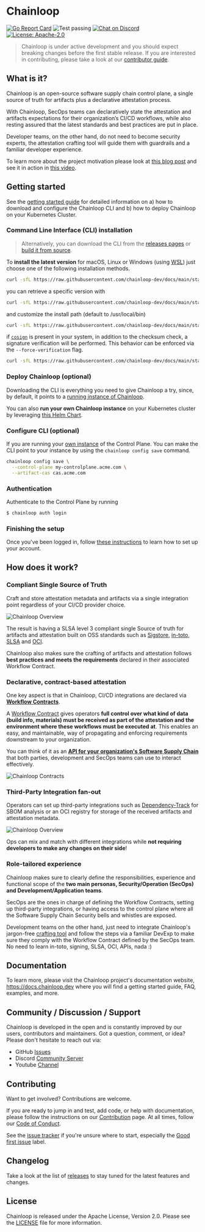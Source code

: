 # Chainloop

[![Go Report Card](https://goreportcard.com/badge/github.com/chainloop-dev/chainloop)](https://goreportcard.com/report/github.com/chainloop-dev/chainloop)
![Test passing](https://github.com/chainloop-dev/chainloop/actions/workflows/test.yml/badge.svg?branch=main)
[![Chat on Discord](https://img.shields.io/discord/1037381970189111326?logo=discord)](https://discord.gg/f7atkaZact)
[![License: Apache-2.0](https://img.shields.io/badge/License-Apache%202.0-blue.svg)](https://github.com/chainloop-dev/chainloop/blob/main/LICENSE.md)

> Chainloop is under active development and you should expect breaking changes before the first stable release.
> If you are interested in contributing, please take a look at our [contributor guide](./CONTRIBUTING.md).

## What is it?

Chainloop is an open-source software supply chain control plane, a single source of truth for artifacts plus a declarative attestation process.

With Chainloop, SecOps teams can declaratively state the attestation and artifacts expectations for their organization’s CI/CD workflows, while also resting assured that the latest standards and best practices are put in place.

Developer teams, on the other hand, do not need to become security experts, the attestation crafting tool will guide them with guardrails and a familiar developer experience.

To learn more about the project motivation please look at [this blog post](https://docs.chainloop.dev/blog/introducing-chainloop) and see it in action in [this video](https://docs.chainloop.dev/blog/software-supply-chain-attestation-easy-way#see-it-in-action).

## Getting started

See the [getting started guide](https://docs.chainloop.dev/getting-started/installation#command-line-interface-cli-installation) for detailed information on a) how to download and configure the Chainloop CLI and b) how to deploy Chainloop on your Kubernetes Cluster.

### Command Line Interface (CLI) installation

> Alternatively, you can download the CLI from the [releases pages](https://github.com/chainloop-dev/chainloop/releases) or [build it from source](./CONTRIBUTING.md).

To **install the latest version** for macOS, Linux or Windows (using [WSL](https://learn.microsoft.com/en-us/windows/wsl/install)) just choose one of the following installation methods.

```bash
curl -sfL https://raw.githubusercontent.com/chainloop-dev/docs/main/static/install.sh | bash -s
```

you can retrieve a specific version with

```bash
curl -sfL https://raw.githubusercontent.com/chainloop-dev/docs/main/static/install.sh | bash -s -- --version v0.8.95
```

and customize the install path (default to /usr/local/bin)

```bash
curl -sfL https://raw.githubusercontent.com/chainloop-dev/docs/main/static/install.sh | bash -s -- --path /my-path
```

if [`cosign`](https://docs.sigstore.dev/cosign) is present in your system, in addition to the checksum check, a signature verification will be performed. This behavior can be enforced via the `--force-verification` flag.

```bash
curl -sfL https://raw.githubusercontent.com/chainloop-dev/docs/main/static/install.sh | bash -s -- --force-verification
```

### Deploy Chainloop (optional)

Downloading the CLI is everything you need to give Chainloop a try, since, by default, it points to a [running instance of Chainloop](https://docs.chainloop.dev/chainloop-cloud).

You can also **run your own Chainloop instance** on your Kubernetes cluster by leveraging [this Helm Chart](./deployment/chainloop/).

### Configure CLI (optional)

If you are running your [own instance](https://github.com/chainloop-dev/chainloop) of the Control Plane. You can make the CLI point to your instance by using the `chainloop config save` command.

```sh
chainloop config save \
  --control-plane my-controlplane.acme.com \
  --artifact-cas cas.acme.com
```

### Authentication

Authenticate to the Control Plane by running

```bash
$ chainloop auth login
```

### Finishing the setup

Once you've been logged in, follow [these instructions](https://docs.chainloop.dev/getting-started/setup) to learn how to set up your account.

## How does it work?

### Compliant Single Source of Truth

Craft and store attestation metadata and artifacts via a single integration point regardless of your CI/CD provider choice.

![Chainloop Overview](./docs/img/overview-1.png)

The result is having a SLSA level 3 compliant single Source of truth for artifacts and attestation built on OSS standards such as [Sigstore](https://www.sigstore.dev/), [in-toto](https://in-toto.io/), [SLSA](https://slsa.dev) and [OCI](https://github.com/opencontainers/image-spec/blob/main/spec.md).

Chainloop also makes sure the crafting of artifacts and attestation follows **best practices and meets the requirements** declared in their associated Workflow Contract.

### Declarative, contract-based attestation

One key aspect is that in Chainloop, CI/CD integrations are declared via [**Workflow Contracts**](https://docs.chainloop.dev/getting-started/workflow-definition#workflow-contracts).

A [Workflow Contract](https://docs.chainloop.dev/reference/operator/contract) gives operators **full control over what kind of data (build info, materials) must be received as part of the attestation and the environment where these workflows must be executed at**. This enables an easy, and maintainable, way of propagating and enforcing requirements downstream to your organization.

You can think of it as an [**API for your organization's Software Supply Chain**](https://docs.chainloop.dev/reference/operator/contract) that both parties, development and SecOps teams can use to interact effectively.

![Chainloop Contracts](./docs/img/overview-3.png)

### Third-Party Integration fan-out

Operators can set up third-party integrations such as [Dependency-Track](https://docs.chainloop.dev/guides/dependency-track) for SBOM analysis or an OCI registry for storage of the received artifacts and attestation metadata.

![Chainloop Overview](./docs/img/overview-2.png)

Ops can mix and match with different integrations while **not requiring developers to make any changes on their side**!

### Role-tailored experience

Chainloop makes sure to clearly define the responsibilities, experience and functional scope of the **two main personas, Security/Operation (SecOps) and Development/Application teams**.

SecOps are the ones in charge of defining the Workflow Contracts, setting up third-party integrations, or having access to the control plane where all the Software Supply Chain Security bells and whistles are exposed.

Development teams on the other hand, just need to integrate Chainloop's jargon-free [crafting tool](https://docs.chainloop.dev/getting-started/attestation-crafting) and follow the steps via a familiar DevExp to make sure they comply with the Workflow Contract defined by the SecOps team. No need to learn in-toto, signing, SLSA, OCI, APIs, nada :)

## Documentation

To learn more, please visit the Chainloop project's documentation website, https://docs.chainloop.dev where you will find a getting started guide, FAQ, examples, and more.

## Community / Discussion / Support

Chainloop is developed in the open and is constantly improved by our users, contributors and maintainers. Got a question, comment, or idea? Please don't hesitate to reach out via:

- GitHub [Issues](https://github.com/chainloop-dev/chainloop/issues)
- Discord [Community Server](https://discord.gg/f7atkaZact)
- Youtube [Channel](https://www.youtube.com/channel/UCISrWrPyR_AFjIQYmxAyKdg)

## Contributing

Want to get involved? Contributions are welcome.

If you are ready to jump in and test, add code, or help with documentation, please follow the instructions on
our [Contribution](CONTRIBUTING.md) page. At all times, follow our [Code of Conduct](./CODE_OF_CONDUCT.md).

See the [issue tracker](https://github.com/chainloop-dev/chainloop/issues) if you're unsure where to start, especially the [Good first issue](https://github.com/chainloop-dev/chainloop/labels/good%20first%20issue) label.

## Changelog

Take a look at the list of [releases](http://github.com/chainloop-dev/chainloop/releases) to stay tuned for the latest features and changes.

## License

Chainloop is released under the Apache License, Version 2.0. Please see the [LICENSE](./LICENSE.md) file for more information.

